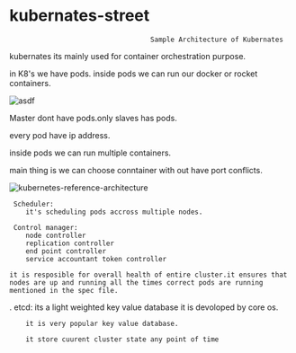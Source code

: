 # kubernates-street


                                       Sample Architecture of Kubernates

kubernates its mainly used for container orchestration purpose.

in K8's we have pods. inside  pods we can run our docker or rocket containers.

   ![asdf](https://user-images.githubusercontent.com/38804803/60718533-86383800-9f42-11e9-825a-126e35a35ffc.jpg)

Master dont have pods.only slaves has pods.

every pod have ip address.

inside pods we can run multiple containers.

main thing is we can choose conntainer with out have port conflicts.

![kubernetes-reference-architecture](https://user-images.githubusercontent.com/38804803/60717605-e679aa80-9f3f-11e9-9e69-b0e0cb4026bf.jpg)

     Scheduler:
        it's scheduling pods accross multiple nodes.
        
     Control manager:
        node controller 
        replication controller
        end point controller
        service accountant token controller
        
    it is resposible for overall health of entire cluster.it ensures that nodes are up and running all the times correct pods are running
    mentioned in the spec file.
    
  .
      etcd:
        its a light weighted key value database it is devoloped by core os.
    
        it is very popular key value database.
    
        it store cuurent cluster state any point of time
     
